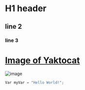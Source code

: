 # H1 header
## line 2
### line 3
# [Image of Yaktocat](https://octodex.github.com/images/yaktocat.png)
![image](https://github.com/user-attachments/assets/4843f007-baf9-46b7-a714-865748ad2941)
`````` Javascript
Var myVar = "Hello World!";

